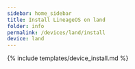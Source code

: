 ```yaml
---
sidebar: home_sidebar
title: Install LineageOS on land
folder: info
permalink: /devices/land/install
device: land
---
```

{% include templates/device_install.md %}

